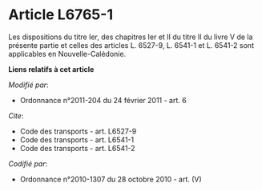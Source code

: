 # Article L6765-1

Les dispositions du titre Ier, des chapitres Ier et II du titre II du livre V de la présente partie et celles des articles L.
6527-9, L. 6541-1 et L. 6541-2 sont applicables en Nouvelle-Calédonie.

**Liens relatifs à cet article**

_Modifié par_:

  - Ordonnance n°2011-204 du 24 février 2011 - art. 6

_Cite_:

  - Code des transports - art. L6527-9
  - Code des transports - art. L6541-1
  - Code des transports - art. L6541-2

_Codifié par_:

  - Ordonnance n°2010-1307 du 28 octobre 2010 - art. (V)
